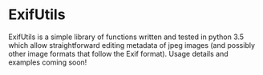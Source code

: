 ExifUtils
========================

ExifUtils is a simple library of functions written and tested in python 3.5 which allow straightforward editing metadata of jpeg images (and possibly other image formats that follow the Exif format). Usage details and examples coming soon!
